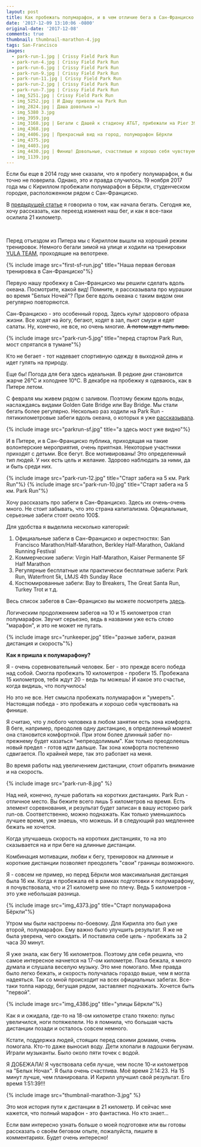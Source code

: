 ```yaml
---
layout: post
title: Как пробежать полумарафон, и в чем отличие бега в Сан-Франциско и Петербурге?
date: '2017-12-09 13:10:06 -0800'
original-date: '2017-12-08'
comments: true
thumbnail: thumbnail-marathon-4.jpg
tags: San-Francisco
images:
  - park-run-1.jpg | Crissy Field Park Run
  - park-run-4.jpg | Crissy Field Park Run
  - park-run-6.jpg | Crissy Field Park Run
  - park-run-9.jpg | Crissy Field Park Run
  - park-run-11.jpg | Crissy Field Park Run
  - park-run-2.jpg | Crissy Field Park Run
  - park-run-7.jpg | Crissy Field Park Run
  - img_5251.jpg | Crissy Field Park Run
  - img_5252.jpg | И Дашу привели на Park Run
  - img_2824.jpg | Даша довольна =)
  - img_5380 3.jpg
  - img_3959.jpg
  - img_3168.jpg | Бегали с Дашей к стадиону AT&T, прибежали на Pier 39 к закату
  - img_4368.jpg
  - img_4406.jpg | Прекрасный вид на город, полумарафон Бёркли
  - img_4375.jpg
  - img_4403.jpg
  - img_4430.jpg | Финиш! Довольные, счастливые и хорошо себя чувствуем.
  - img_1139.jpg
---
```


Если бы еще в 2014 году мне сказали, что я пробегу полумарафон, я бы точно не поверила. Однако, это и правда случилось. 19 ноября 2017 года мы с Кириллом пробежали полумарафон в Бёркли, студенческом городке, расположенном рядом с Сан-Франциско.

В <a href="http://karmelalla.com/my-running" target="_blank">предыдущей статье</a> я говорила о том, как начала бегать. Сегодня же, хочу рассказать, как переезд изменил наш бег, и как я все-таки осилила 21 километр.
<!--separate--> 

Перед отъездом из Питера мы с Кириллом вышли на хороший режим тренировок. Немного бегали зимой на улице и ходили на тренировки <a href="https://vk.com/yulateam" target="_blank">YULA TEAM</a>, проходящие на велотреке.

{% include image src="first-sf-run.jpg" title="Наша первая беговая тренировка в Сан-Франциско"%}

Первую нашу пробежку в Сан-Франциско мы решили сделать вдоль океана. Посмотрите, какой вид! Помните, я рассказывала про мурашки во время "Белых Ночей"? При беге вдоль океана с таким видом они регулярно повторяются.

Сан-Франциско - это особенный город. Здесь культ здорового образа жизни. Все ходят на йогу, бегают, ходят в зал, пьют смузи и едят салаты. Ну, конечно, не все, но очень многие. ~~А потом идут пить пиво.~~

{% include image src="park-run-5.jpg" title="перед стартом Park Run, мост спрятался в тумане"%}

Кто не бегает - тот надевает спортивную одежду в выходной день и идет гулять на природу.

Еще бы! Погода для бега здесь идеальная. В редкие дни становится жарче 26°C и холоднее 10°C. В декабре на пробежку я одеваюсь, как в Питере летом.

С февраля мы живем рядом с заливом. Поэтому бежим вдоль воды, наслаждаясь видами Golden Gate Bridge или Bay Bridge. Мы стали бегать более регулярно. Несколько раз ходили на Park Run - пятикилометровые забеги вдоль океана, о которых я уже <a href="http://karmelalla.com/my-running" target="_blank">рассказывала</a>.

{% include image src="parkrun-sf.jpg" title="а здесь мост уже видно"%}

И в Питере, и в Сан-Франциско публика, приходящая на такие волонтерские мероприятия, очень приятная. Некоторые участники приходят с детьми. Все бегут. Все мотивированы! Это определенный тип людей. У них есть цель и желание. Здорово наблюдать за ними, да и быть среди них.

{% include image src="park-run-12.jpg" title="Старт забега на 5 км. Park Run"%}
{% include image src="park-run-10.jpg" title="Старт забега на 5 км. Park Run"%}

Хочу рассказать про забеги в Сан-Франциско. Здесь их очень-очень много. Не стоит забывать, что это страна капитализма. Официальные, серьезные забеги стоят около 100$.

Для удобства я выделила несколько категорий:

1. Официальные забеги в Сан-Франциско и окрестностях: San Francisco Marathon/Half-Marathon, Berkley Half-Marathon, Oakland Running Festival
2. Коммерческие забеги: Virgin Half-Marathon, Kaiser Permanente SF Half Marathon
3. Регулярные бесплатные или практически бесплатные забеги: Park Run, Waterfront 5k, LMJS 4th Sunday Race
4. Костюмированные забеги: Bay to Breakers, The Great Santa Run, Turkey Trot и т.д.

Весь список забегов в Сан-Франциско вы можете посмотреть <a href="https://www.sfruns.com/" target="blank">здесь</a>.

Логическим продолжением забегов на 10 и 15 километров стал полумарафон. Звучит серьезно, ведь в названии уже есть слово "марафон", и это не может не пугать.

{% include image src="runkeeper.jpg" title="разные забеги, разная дистанция и скорость"%}

**Как я пришла к полумарафону?**

Я - очень соревновательный человек. Бег - это прежде всего победа над собой. Смогла пробежать 10 километров - пробеги 15. Пробежала 15 километров, тебя ждут 20 - ведь ты можешь! И какое это счастье, когда видишь, что получилось!

Но это не все. Нет смысла пробежать полумарафон и "умереть". Настоящая победа - это пробежать и хорошо себя чувствовать на финише.

Я считаю, что у любого человека в любом занятии есть зона комфорта. В беге, например, преодолев одну дистанцию, в определенный момент она становится комфортной. При этом более длинный забег по-прежнему будет казаться "непреодолимым". Как только преодолеешь новый предел - готов идти дальше. Так зона комфорта постепенно сдвигается. По крайней мере, так это работает на меня.

Во время работы над увеличением дистанции, стоит обратить внимание и на скорость.

{% include image src="park-run-8.jpg" %}

Над ней, конечно, лучше работать на коротких дистанциях. Park Run - отличное место. Вы бежите всего лишь 5 километров на время. Есть элемент соревнования, и результат будет записан в вашу историю park run-ов. Соответственно, можно поднажать. Как только уменьшилось лучшее время, уже знаешь, что можешь. И в следующий раз медленнее бежать не хочется.

Когда улучшаешь скорость на коротких дистанциях, то на это сказывается на и при беге на длинные дистанции.

Комбинация мотивации, любви к бегу, тренировок на длинные и короткие дистанции позволяет преодолеть "cвои" границы возможного.

Я - совсем не пример, но перед Бёркли моя максимальная дистанция была 16 км. Когда я пробежала её в рамках подготовки к полумарафону, я почувствовала, что и 21 километр мне по плечу. Ведь 5 километров - это уже небольшая разница.

{% include image src="img_4373.jpg" title="Старт полумарафона Бёркли"%}

Утром мы были настроены по-боевому. Для Кирилла это был уже второй, полумарафон. Ему важно было улучшить результат. Я же не была уверена, чего ожидать. И поставила себе цель - пробежать за 2 часа 30 минут.

Я уже знала, как бегу 16 километров. Поэтому для себя решила, что самое интересное начнется на 17-ом километре. Пока бежала, я много думала и слушала веселую музыку. Это мне помогало. Мне правда было легко бежать, и скорость получалась гораздо выше, чем я могла надеяться. Так со мной происходит на всех официальных забегах. Все-таки толпа народу, бегущая рядом, заставляет поднажать. Хочется быть "первой".

{% include image src="img_4386.jpg" title="улицы Бёркли"%}

Как я и ожидала, где-то на 18-ом километре стало тяжело: пульс увеличился, ноги потяжелели. Но я помнила, что большая часть дистанции позади и осталось совсем немного.

Кстати, поддержка людей, стоящих перед своими домами, очень помогала. Кто-то даже выносил воду.  Дети хлопали в ладошки бегунам.  Играли музыканты. Было около пяти точек с водой.

Я ДОБЕЖАЛА! Я чувствовала себя лучше, чем после 10-и километров на "Белых Ночах". Я была очень счастлива. Моё время 2:14:23. На 15 минут лучше, чем планировала. И Кирилл улучшил свой результат. Его время 1:51:39!!!

{% include image src="thumbnail-marathon-3.jpg" %}

Это моя история пути к дистанции в 21 километр. И сейчас мне кажется, что полный марафон - это фантастика. Но кто знает...

Если вам интересно узнать больше о моей подготовке или вы готовы рассказать о своём беговом опыте, пожалуйста, пишите в комментариях. Будет очень интересно!
